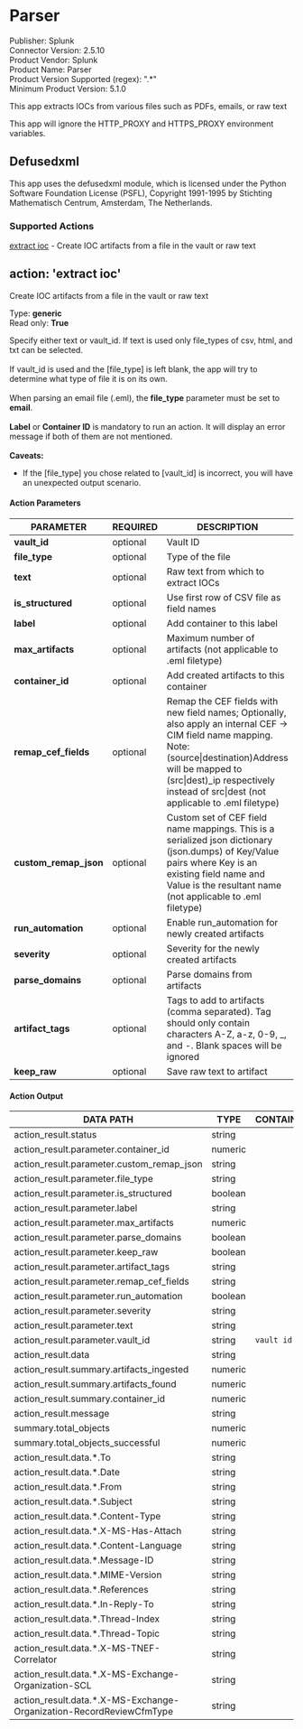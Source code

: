 [comment]: # "Auto-generated SOAR connector documentation"
# Parser

Publisher: Splunk  
Connector Version: 2\.5\.10  
Product Vendor: Splunk  
Product Name: Parser  
Product Version Supported (regex): "\.\*"  
Minimum Product Version: 5\.1\.0  

This app extracts IOCs from various files such as PDFs, emails, or raw text

[comment]: # " File: README.md"
[comment]: # "        Copyright (c) 2017-2022 Splunk Inc."
[comment]: # ""
[comment]: # "Licensed under the Apache License, Version 2.0 (the 'License');"
[comment]: # "you may not use this file except in compliance with the License."
[comment]: # "You may obtain a copy of the License at"
[comment]: # ""
[comment]: # "    http://www.apache.org/licenses/LICENSE-2.0"
[comment]: # ""
[comment]: # "Unless required by applicable law or agreed to in writing, software distributed under"
[comment]: # "the License is distributed on an 'AS IS' BASIS, WITHOUT WARRANTIES OR CONDITIONS OF ANY KIND,"
[comment]: # "either express or implied. See the License for the specific language governing permissions"
[comment]: # "and limitations under the License."
[comment]: # ""
This app will ignore the HTTP_PROXY and HTTPS_PROXY environment variables.  

## Defusedxml

This app uses the defusedxml module, which is licensed under the Python Software Foundation License
(PSFL), Copyright 1991-1995 by Stichting Mathematisch Centrum, Amsterdam, The Netherlands.


### Supported Actions  
[extract ioc](#action-extract-ioc) - Create IOC artifacts from a file in the vault or raw text  

## action: 'extract ioc'
Create IOC artifacts from a file in the vault or raw text

Type: **generic**  
Read only: **True**

Specify either text or vault\_id\. If text is used only file\_types of csv, html, and txt can be selected\. <br/><br/>If vault\_id is used and the \[file\_type\] is left blank, the app will try to determine what type of file it is on its own\. <br/><br/> When parsing an email file \(\.eml\), the <b>file\_type</b> parameter must be set to <b>email</b>\. <br/> <br/> <b>Label</b> or <b>Container ID</b> is mandatory to run an action\. It will display an error message if both of them are not mentioned\. <br/> <br/> <b> Caveats\:</b> <ul><li>If the \[file\_type\] you chose related to \[vault\_id\] is incorrect, you will have an unexpected output scenario\.</li></ul>

#### Action Parameters
PARAMETER | REQUIRED | DESCRIPTION | TYPE | CONTAINS
--------- | -------- | ----------- | ---- | --------
**vault\_id** |  optional  | Vault ID | string |  `vault id` 
**file\_type** |  optional  | Type of the file | string | 
**text** |  optional  | Raw text from which to extract IOCs | string | 
**is\_structured** |  optional  | Use first row of CSV file as field names | boolean | 
**label** |  optional  | Add container to this label | string | 
**max\_artifacts** |  optional  | Maximum number of artifacts \(not applicable to \.eml filetype\) | numeric | 
**container\_id** |  optional  | Add created artifacts to this container | numeric | 
**remap\_cef\_fields** |  optional  | Remap the CEF fields with new field names; Optionally, also apply an internal CEF \-> CIM field name mapping\. Note\: \(source\|destination\)Address will be mapped to \(src\|dest\)\_ip respectively instead of src\|dest \(not applicable to \.eml filetype\) | string | 
**custom\_remap\_json** |  optional  | Custom set of CEF field name mappings\. This is a serialized json dictionary \(json\.dumps\) of Key/Value pairs where Key is an existing field name and Value is the resultant name \(not applicable to \.eml filetype\) | string | 
**run\_automation** |  optional  | Enable run\_automation for newly created artifacts | boolean | 
**severity** |  optional  | Severity for the newly created artifacts | string | 
**parse\_domains** |  optional  | Parse domains from artifacts | boolean | 
**artifact\_tags** |  optional  | Tags to add to artifacts \(comma separated\)\. Tag should only contain characters A\-Z, a\-z, 0\-9, \_, and \-\. Blank spaces will be ignored | string | 
**keep\_raw** |  optional  | Save raw text to artifact | boolean | 

#### Action Output
DATA PATH | TYPE | CONTAINS
--------- | ---- | --------
action\_result\.status | string | 
action\_result\.parameter\.container\_id | numeric | 
action\_result\.parameter\.custom\_remap\_json | string | 
action\_result\.parameter\.file\_type | string | 
action\_result\.parameter\.is\_structured | boolean | 
action\_result\.parameter\.label | string | 
action\_result\.parameter\.max\_artifacts | numeric | 
action\_result\.parameter\.parse\_domains | boolean | 
action\_result\.parameter\.keep\_raw | boolean | 
action\_result\.parameter\.artifact\_tags | string | 
action\_result\.parameter\.remap\_cef\_fields | string | 
action\_result\.parameter\.run\_automation | boolean | 
action\_result\.parameter\.severity | string | 
action\_result\.parameter\.text | string | 
action\_result\.parameter\.vault\_id | string |  `vault id` 
action\_result\.data | string | 
action\_result\.summary\.artifacts\_ingested | numeric | 
action\_result\.summary\.artifacts\_found | numeric | 
action\_result\.summary\.container\_id | numeric | 
action\_result\.message | string | 
summary\.total\_objects | numeric | 
summary\.total\_objects\_successful | numeric | 
action\_result\.data\.\*\.To | string | 
action\_result\.data\.\*\.Date | string | 
action\_result\.data\.\*\.From | string | 
action\_result\.data\.\*\.Subject | string | 
action\_result\.data\.\*\.Content\-Type | string | 
action\_result\.data\.\*\.X\-MS\-Has\-Attach | string | 
action\_result\.data\.\*\.Content\-Language | string | 
action\_result\.data\.\*\.Message\-ID | string | 
action\_result\.data\.\*\.MIME\-Version | string | 
action\_result\.data\.\*\.References | string | 
action\_result\.data\.\*\.In\-Reply\-To | string | 
action\_result\.data\.\*\.Thread\-Index | string | 
action\_result\.data\.\*\.Thread\-Topic | string | 
action\_result\.data\.\*\.X\-MS\-TNEF\-Correlator | string | 
action\_result\.data\.\*\.X\-MS\-Exchange\-Organization\-SCL | string | 
action\_result\.data\.\*\.X\-MS\-Exchange\-Organization\-RecordReviewCfmType | string | 